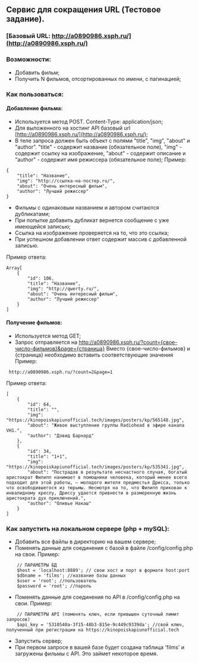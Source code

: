 ## Cервис для сокращения URL (Тестовое задание).

### [Базовый URL: http://a0890986.xsph.ru/](http://a0890986.xsph.ru/)

### Возможности: 
- Добавить фильм;
- Получить N фильмов, отсортированных по имени, с пагинацией;

### Как пользоваться:

#### Добавление фильма:
- Используется метод POST. Content-Type: application/json;
- Для выложенного на хостинг API базовый url [http://a0890986.xsph.ru/](http://a0890986.xsph.ru/);
- В теле запроса должен быть объект с полями "title", "img", "about" и "author". "title" - содержит название (обязательное поле), "img" - содержит ссылку на изображение, "about" - содержит описание и "author" - содержит имя режиссера (обязательное поле);
Пример:
````
{
    "title": "Название",
    "img": "http://ссылка-на-постер.ru/",
    "about": "Очень интересный фильм",
    "author": "Лучший режиссер"
}
````
- Фильмы с одинаковым названием и автором считаются дубликатами;
- При попытке добавить дубликат вернется сообщение с уже имеющейся записью;
- Ссылка на изображение проверяется на то, что это ссылка;
- При успешном добавлении ответ содержит массив с добавленной записью.

Пример ответа:
````
Array[
    {
        "id": 106,
        "title": "Название",
        "img": "http://qwerty.ru/",
        "about": "Очень интересный фильм",
        "author": "Лучший режиссер"
    }
]
````

#### Получение фильмов:
- Используется метод GET;
- Запрос отправляется на http://a0890986.xsph.ru/?count={свое-число-фильмов}&page={страница}
Вместо {свое-число-фильмов} и {страница} необходимо вставить соответствующие значения
Пример: 
````
 http://a0890986.xsph.ru/?count=2&page=1 
````

Пример ответа:
````
[
    {
        "id": 64,
        "title": "",
        "img": "https://kinopoiskapiunofficial.tech/images/posters/kp/565148.jpg",
        "about": "Живое выступление группы Radiohead в эфире канала VH1.",
        "author": "Дэвид Барнард"
    },
    {
        "id": 34,
        "title": "1+1",
        "img": "https://kinopoiskapiunofficial.tech/images/posters/kp/535341.jpg",
        "about": "Пострадав в результате несчастного случая, богатый аристократ Филипп нанимает в помощники человека, который менее всего подходит для этой работы, – молодого жителя предместья Дрисса, только что освободившегося из тюрьмы. Несмотря на то, что Филипп прикован к инвалидному креслу, Дриссу удается привнести в размеренную жизнь аристократа дух приключений.",
        "author": "Оливье Накаш"
    }
]
````

### Как запустить на локальном сервере (php + mySQL):
- Добавить все файлы в директорию на вашем сервере;
- Поменять данные для соединения с базой в файле /config/config.php на свои.
Пример:
````
    // ПАРАМЕТРЫ БД
    $host = 'localhost:8889'; // свои хост и порт в формате host:port
    $dbname = 'films'; //название базы данных
    $user = 'root'; //пользователь
    $password = 'root'; //пароль
````
- Поменять данные для соединения по API в /config/config.php на свои.
Пример:
````
    // ПАРАМЕТРЫ API (поменять ключ, если привышен суточный лимит запросов)
    $api_key = '5310540a-3f15-48b3-815e-9c449c9339da'; //свой ключ, полученный при регистрации на https://kinopoiskapiunofficial.tech
````
- Запустить сервер;
- При первом запросе в вашей базе будет создана таблица 'films' и загружены фильмы с API. Это займет некоторое время.
